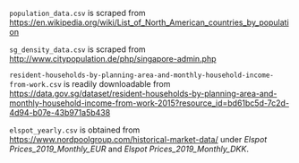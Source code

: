 ```population_data.csv``` is scraped from https://en.wikipedia.org/wiki/List_of_North_American_countries_by_population

```sg_density_data.csv``` is scraped from http://www.citypopulation.de/php/singapore-admin.php

```resident-households-by-planning-area-and-monthly-household-income-from-work.csv``` is readily downloadable from https://data.gov.sg/dataset/resident-households-by-planning-area-and-monthly-household-income-from-work-2015?resource_id=bd61bc5d-7c2d-4d94-b07e-43b971a5b438

```elspot_yearly.csv``` is obtained from https://www.nordpoolgroup.com/historical-market-data/ under _Elspot Prices_2019_Monthly_EUR_ and _Elspot Prices_2019_Monthly_DKK_.
